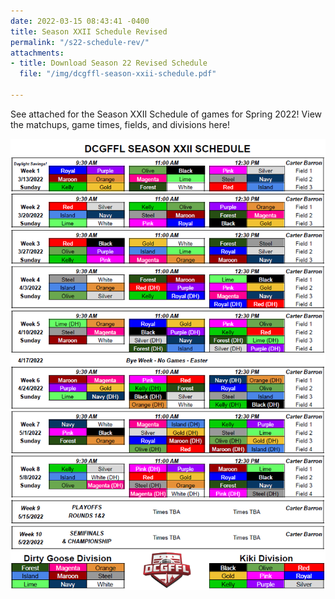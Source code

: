 ```yaml
---
date: 2022-03-15 08:43:41 -0400
title: Season XXII Schedule Revised
permalink: "/s22-schedule-rev/"
attachments:
- title: Download Season 22 Revised Schedule
  file: "/img/dcgffl-season-xxii-schedule.pdf"

---
```

See attached for the Season XXII Schedule of games for Spring 2022!  View the matchups, game times, fields, and divisions here!

![](/img/dcgffl-season-22-schedule.PNG)